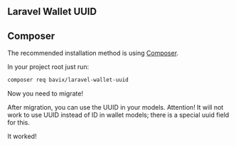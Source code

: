 ## Laravel Wallet UUID

## Composer

The recommended installation method is using [Composer](https://getcomposer.org/).

In your project root just run:

```bash
composer req bavix/laravel-wallet-uuid
```

Now you need to migrate!

After migration, you can use the UUID in your models.
Attention! It will not work to use UUID instead of ID in wallet models; there is a special uuid field for this.

It worked! 
